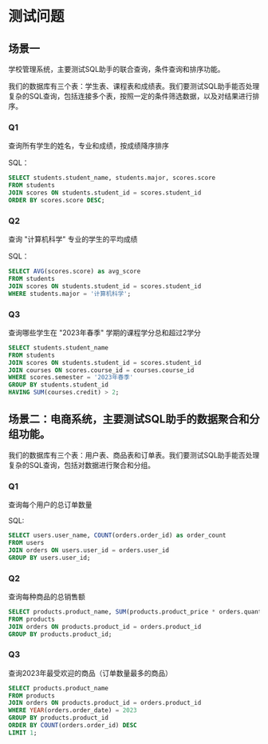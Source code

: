 # 测试问题

## 场景一 

学校管理系统，主要测试SQL助手的联合查询，条件查询和排序功能。

我们的数据库有三个表：学生表、课程表和成绩表。我们要测试SQL助手能否处理复杂的SQL查询，包括连接多个表，按照一定的条件筛选数据，以及对结果进行排序。

### Q1

查询所有学生的姓名，专业和成绩，按成绩降序排序

SQL：
```sql
SELECT students.student_name, students.major, scores.score
FROM students
JOIN scores ON students.student_id = scores.student_id
ORDER BY scores.score DESC;
```

### Q2

查询 "计算机科学" 专业的学生的平均成绩

SQL：
```sql
SELECT AVG(scores.score) as avg_score
FROM students
JOIN scores ON students.student_id = scores.student_id
WHERE students.major = '计算机科学';
```

### Q3

查询哪些学生在 "2023年春季" 学期的课程学分总和超过2学分

```sql
SELECT students.student_name
FROM students
JOIN scores ON students.student_id = scores.student_id
JOIN courses ON scores.course_id = courses.course_id
WHERE scores.semester = '2023年春季'
GROUP BY students.student_id
HAVING SUM(courses.credit) > 2;
```

## 场景二：电商系统，主要测试SQL助手的数据聚合和分组功能。

我们的数据库有三个表：用户表、商品表和订单表。我们要测试SQL助手能否处理复杂的SQL查询，包括对数据进行聚合和分组。

### Q1

查询每个用户的总订单数量

SQL:

```sql
SELECT users.user_name, COUNT(orders.order_id) as order_count
FROM users
JOIN orders ON users.user_id = orders.user_id
GROUP BY users.user_id;
```

### Q2

查询每种商品的总销售额

```sql
SELECT products.product_name, SUM(products.product_price * orders.quantity) as total_sales
FROM products
JOIN orders ON products.product_id = orders.product_id
GROUP BY products.product_id;
```

### Q3

查询2023年最受欢迎的商品（订单数量最多的商品）

```sql
SELECT products.product_name
FROM products
JOIN orders ON products.product_id = orders.product_id
WHERE YEAR(orders.order_date) = 2023
GROUP BY products.product_id
ORDER BY COUNT(orders.order_id) DESC
LIMIT 1;
```